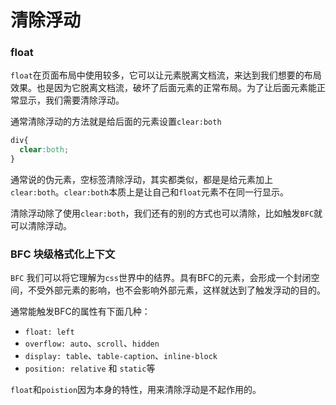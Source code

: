 # 清除浮动

### float
`float`在页面布局中使用较多，它可以让元素脱离文档流，来达到我们想要的布局效果。也是因为它脱离文档流，破坏了后面元素的正常布局。为了让后面元素能正常显示，我们需要清除浮动。

通常清除浮动的方法就是给后面的元素设置`clear:both`
```css
div{
  clear:both;
}
```
通常说的伪元素，空标签清除浮动，其实都类似，都是是给元素加上`clear:both`。`clear:both`本质上是让自己和`float`元素不在同一行显示。

清除浮动除了使用`clear:both`，我们还有的别的方式也可以清除，比如触发`BFC`就可以清除浮动。

### BFC 块级格式化上下文
`BFC` 我们可以将它理解为`css`世界中的结界。具有BFC的元素，会形成一个封闭空间，不受外部元素的影响，也不会影响外部元素，这样就达到了触发浮动的目的。

通常能触发BFC的属性有下面几种：
- `float: left`
- `overflow: auto`、`scroll`、`hidden`
- `display: table`、`table-caption`、`inline-block`
- `position: relative` 和 `static`等

`float`和`poistion`因为本身的特性，用来清除浮动是不起作用的。

